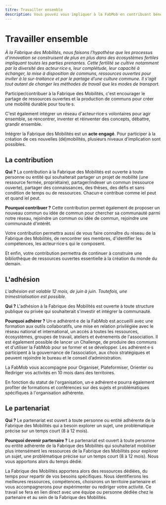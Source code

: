 ```yaml
---
titre: Travailler ensemble
description: Vous pouvez vous impliquer à la FabMob en contribuant bénévolement, en adhérent ou en nouant des partenariats.
---
```


# Travailler ensemble

_À la Fabrique des Mobilités, nous faisons l’hypothèse que les processus d’innovation se construisent de plus en plus dans des écosystèmes fertiles impliquant toutes les parties prenantes. Cette fertilité se cultive notamment par la diversité des acteur·rice·s, leur complétude, leur capacité à échanger, la mise à disposition de communs, ressources ouvertes pour inviter à la sur-traitance et par le partage d’une culture commune. Il s'agit tout autant de changer les méthodes de travail que les modes de transport._

Participer/contribuer à la Fabrique des Mobilités, c'est encourager le partage de ressources ouvertes et la production de communs pour créer une mobilité durable pour tou·te·s.

C'est également intégrer un réseau d'acteur·rice·s volontaires pour agir ensemble, se rencontrer, inventer et réinventer des concepts, débattre, grandir ensemble.

Intégrer la Fabrique des Mobilités est un **acte engagé**.
Pour participer à la création de ces nouvelles (dé)mobilités, plusieurs niveaux d'implication sont possibles.

## La contribution

**Qui ?**
La contribution à la Fabrique des Mobilités est ouverte à toute personne ou entité qui souhaiterait partager un projet de mobilité (une ressource fermée, propriétaire), partager/indexer un commun (ressource ouverte), partager des connaissances, des thèses, des défis et sans condition de temps ou de ressources. Chacun·e contribue comme iel peut et quand iel peut.

**Pourquoi contribuer ?**
Cette contribution permet également de proposer un nouveau commun ou idée de commun pour chercher sa communauté parmi notre réseau, rejoindre un commun ou idée de commun, rejoindre une communauté d'intérêt.

Votre contribution permettra aussi de vous faire connaître du réseau de la Fabrique des Mobilités, de rencontrer ses membres, d'identifier les compétences, les acteur·rice·s qui le composent.

Et enfin, votre contribution permettra de continuer à construire une bibliothèque de ressources ouvertes essentielle à la création du monde du demain.

## L'adhésion

_L'adhésion est valable 12 mois, de juin à juin. Toutefois, une trimestrialisation est possible._

**Qui ?**
L'adhésion à la Fabrique des Mobilités est ouverte à toute structure publique ou privée qui souhaiterait s'investir et intégrer la communauté. 

**Pourquoi adhérer ?**
Un·e adhérent·e de la FabMob est accueilli avec une formation aux outils collaboratifs, une mise en relation privilégiée avec le réseau national et international, un accès à toutes les ressources, écosystèmes, groupes de travail, ateliers et événements de l'association. Il est également possible de lancer un Challenge, de produire des communs et d'utiliser la FabMob pour se former et se développer. Les adhérent·e·s participent à la gouvernance de l’association, aux choix stratégiques et peuvent rejoindre le bureau et le conseil d’administration. 

La FabMob vous accompagne pour Organiser, Plateformiser, Orienter ou Rediriger vos activités en 10 mois dans des territoires.

En fonction du statut de l'organisation, un·e adhérent·e pourra également profiter de formations et conférences sur des sujets et problématiques spécifiques à l'organisation adhérente.

## Le partenariat

**Qui ?**
Le partenariat est ouvert à toute personne ou entité adhérente de la Fabrique des Mobilités qui a besoin explorer un sujet, une problématique précise sur un temps court (8 à 12 mois).

**Pourquoi devenir partenaire ?**
Le partenariat est ouvert à toute personne ou entité adhérente de la Fabrique des Mobilités qui souhaiterait mobiliser plus intensément les ressources de la Fabrique des Mobilités pour explorer un sujet, une problématique précise sur un temps court (8 à 12 mois). Nous vous apportons alors du temps dédié.

La Fabrique des Mobilités apportera alors des ressources dédiées, du temps pour repartir de vos besoins spécifiques. Nous identifierons les meilleures ressources, compétences, choisirons un territoire partenaire et vous accompagnerons pour expérimenter ou rediriger votre activité. Ce travail se fera en lien direct avec une équipe ou personne dédiée chez le partenaire et au sein de la Fabrique des Mobilités.

